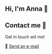 ## Hi, I'm Anna 👋
## Contact me :speech_balloon:

Get in touch wit me!

:e-mail: <a href="ann28876@gmail.com">Send an e-mail</a>

<!--
**annabut08/annabut08** is a ✨ _special_ ✨ repository because its `README.md` (this file) appears on your GitHub profile.

Here are some ideas to get you started:

- 🔭 I’m currently working on ...
- 🌱 I’m currently learning ...
- 👯 I’m looking to collaborate on ...
- 🤔 I’m looking for help with ...
- 💬 Ask me about ...
- 📫 How to reach me: ...
- 😄 Pronouns: ...
- ⚡ Fun fact: ...
-->
